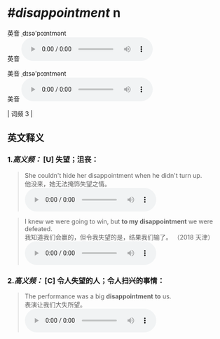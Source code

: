 # ***\#disappointment*** n
英音 ˌdɪsə'pɔɪntmənt  
英音
<audio src="./media/disappointment-B.aac" controls="controls"></audio>

美音 ˌdɪsə'pɔɪntmənt  
美音
<audio src="./media/disappointment.aac" controls="controls"></audio>



| 词频 3 |  

英文释义
---
### 1.*高义频：* **[U] 失望；沮丧：**  

 > She couldn't hide her disappointment when he didn't turn up.  
 > 他没来，她无法掩饰失望之情。    
<audio src="./media/disappointment-1.aac" controls="controls"></audio>

 > I knew we were going to win, but **to my disappointment** we were defeated.  
 > 我知道我们会赢的，但令我失望的是，结果我们输了。  （2018 天津）  
<audio src="./media/disappointment-101_AAC.aac" controls="controls"></audio>

### 2.*高义频：* **[C] 令人失望的人；令人扫兴的事情：**  

 > The performance was a big **disappointment** **to** us.  
 > 表演让我们大失所望。    
<audio src="./media/disappointment-3.aac" controls="controls"></audio>


